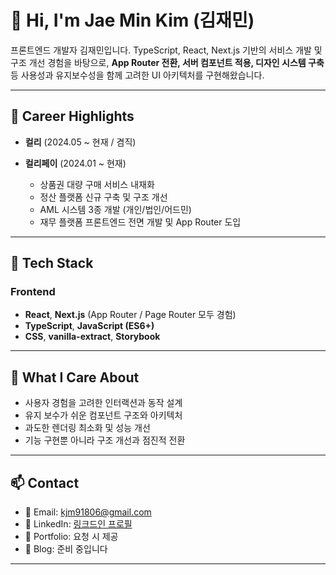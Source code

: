 # 👋 Hi, I'm Jae Min Kim (김재민)

프론트엔드 개발자 김재민입니다. TypeScript, React, Next.js 기반의 서비스 개발 및 구조 개선 경험을 바탕으로,  **App Router 전환, 서버 컴포넌트 적용, 디자인 시스템 구축** 등 사용성과 유지보수성을 함께 고려한 UI 아키텍처를 구현해왔습니다.

---

## 💼 Career Highlights

- **컬리** (2024.05 ~ 현재 / 겸직)

- **컬리페이** (2024.01 ~ 현재)  
  - 상품권 대량 구매 서비스 내재화  
  - 정산 플랫폼 신규 구축 및 구조 개선  
  - AML 시스템 3종 개발 (개인/법인/어드민)  
  - 재무 플랫폼 프론트엔드 전면 개발 및 App Router 도입



---

## 🚀 Tech Stack

### Frontend
- **React**, **Next.js** (App Router / Page Router 모두 경험)
- **TypeScript**, **JavaScript (ES6+)**
- **CSS**, **vanilla-extract**, **Storybook**

---

## 📌 What I Care About

- 사용자 경험을 고려한 인터랙션과 동작 설계  
- 유지 보수가 쉬운 컴포넌트 구조와 아키텍처  
- 과도한 렌더링 최소화 및 성능 개선  
- 기능 구현뿐 아니라 구조 개선과 점진적 전환

---

## 📫 Contact

- 📧 Email: [kjm91806@gmail.com](mailto:kjm91806@gmail.com)
- 🔗 LinkedIn: [링크드인 프로필](https://www.linkedin.com/in/jaemin-kim-365b262a3)
- 📁 Portfolio: 요청 시 제공
- 📝 Blog: 준비 중입니다

---

<!-- GitHub Stats (optional) -->
<!--
[![jmk1806's GitHub stats](https://github-readme-stats.vercel.app/api?username=jmk1806&show_icons=true&theme=default)](https://github.com/anuraghazra/github-readme-stats)
-->
